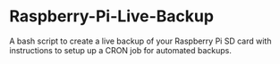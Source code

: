 # Raspberry-Pi-Live-Backup
A bash script to create a live backup of your Raspberry Pi SD card with instructions to setup up a CRON job for automated backups.
